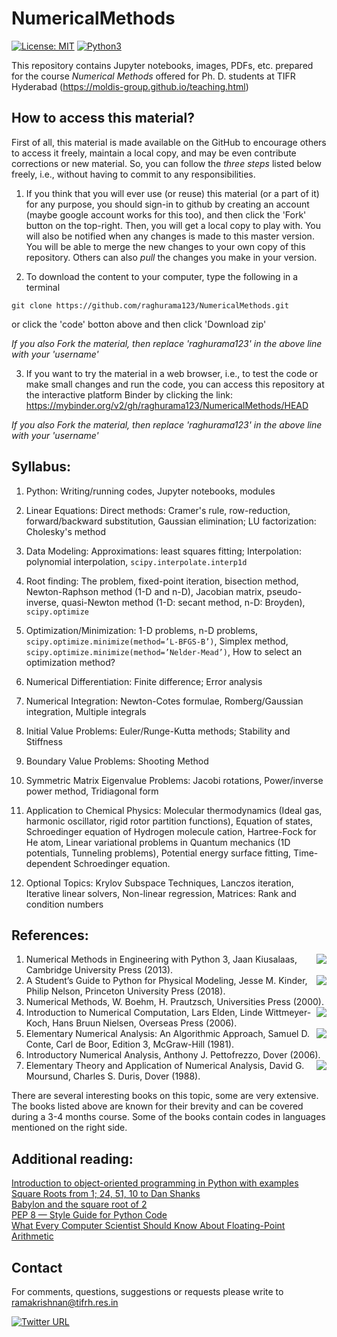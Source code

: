 # NumericalMethods

[![License: MIT](https://img.shields.io/badge/License-MIT-yellow.svg)](https://opensource.org/licenses/MIT)
[![Python3](https://img.shields.io/badge/Language-Python3-red.svg)](https://www.python.org/download/releases/3.0/)

This repository contains Jupyter notebooks, images, PDFs, etc. prepared for the course _Numerical Methods_ offered for Ph. D. students at TIFR Hyderabad (https://moldis-group.github.io/teaching.html)

## How to access this material?

First of all, this material is made available on the GitHub to encourage others to access it freely, maintain a local copy, and may be even contribute corrections or new material. So, you can follow the _three steps_ listed below freely, i.e., without having to commit to any responsibilities. 

1. If you think that you will ever use (or reuse) this material (or a part of it) for any purpose, you should sign-in to github by creating an account (maybe google account works for this too), and then click the 'Fork' button on the top-right. Then, you will get a local copy to play with. You will also be notified when any changes is made to this master version. You will be able to merge the new changes to your own copy of this repository. Others can also _pull_ the changes you make in your version.

2. To download the content to your computer, type the following in a terminal

```
git clone https://github.com/raghurama123/NumericalMethods.git
```

or click the 'code' botton above and then click 'Download zip'

_If you also Fork the material, then replace 'raghurama123' in the above line with your 'username'_

3. If you want to try the material in a web browser, i.e., to test the code or make small changes and run the code, you can access this repository at the interactive platform Binder by clicking the link: https://mybinder.org/v2/gh/raghurama123/NumericalMethods/HEAD

_If you also Fork the material, then replace 'raghurama123' in the above line with your 'username'_

## Syllabus: 

1. Python: Writing/running codes, Jupyter notebooks, modules

2. Linear Equations: Direct methods: Cramer's rule, row-reduction, forward/backward substitution, Gaussian elimination; LU factorization: Cholesky's method

3. Data Modeling: Approximations: least squares fitting; Interpolation: polynomial interpolation, `scipy.interpolate.interp1d`

4. Root finding: The problem, fixed-point iteration, bisection method, Newton-Raphson method (1-D and n-D), Jacobian matrix, pseudo-inverse, quasi-Newton method (1-D: secant method, n-D: Broyden), `scipy.optimize` 

5. Optimization/Minimization: 1-D problems, n-D problems, `scipy.optimize.minimize(method=’L-BFGS-B’)`, Simplex method, `scipy.optimize.minimize(method=’Nelder-Mead’)`, How to select an optimization method?

6. Numerical Differentiation: Finite difference; Error analysis

7. Numerical Integration: Newton-Cotes formulae, Romberg/Gaussian integration, Multiple integrals

8. Initial Value Problems: Euler/Runge-Kutta methods; Stability and Stiffness

9. Boundary Value Problems: Shooting Method

10. Symmetric Matrix Eigenvalue Problems: Jacobi rotations, Power/inverse power method, Tridiagonal form

11. Application to Chemical Physics: Molecular thermodynamics (Ideal gas, harmonic oscillator, rigid rotor partition functions), Equation of states, Schroedinger equation of Hydrogen molecule cation, Hartree-Fock for He atom, Linear variational problems in Quantum mechanics (1D potentials, Tunneling problems), Potential energy surface fitting, Time-dependent Schroedinger equation. 

12. Optional Topics: Krylov Subspace Techniques, Lanczos iteration, Iterative linear solvers, Non-linear regression, Matrices: Rank and condition numbers

## References:     
1. <img src="https://img.shields.io/badge/Language-Python-red.svg" align="right"/>Numerical Methods in Engineering with Python 3, Jaan Kiusalaas, Cambridge University Press (2013).    
2. <img src="https://img.shields.io/badge/Language-Python-red.svg" align="right"/>A Student’s Guide to Python for Physical Modeling, Jesse M. Kinder, Philip Nelson, Princeton University Press (2018).        
3. Numerical Methods, W. Boehm, H. Prautzsch, Universities Press (2000).     
4. <img src="https://img.shields.io/badge/Language-Matlab-blue.svg" align="right"/>Introduction to Numerical Computation, Lars Elden, Linde Wittmeyer-Koch, Hans Bruun Nielsen, Overseas Press (2006).     
5. <img src="https://img.shields.io/badge/Language-Fortran-green.svg" align="right"/>Elementary Numerical Analysis: An Algorithmic Approach, Samuel D. Conte, Carl de Boor, Edition 3, McGraw-Hill (1981).        
6. Introductory Numerical Analysis, Anthony J. Pettofrezzo, Dover (2006).     
7. <img src="https://img.shields.io/badge/Language-Fortran-green.svg" align="right"/> Elementary Theory and Application of Numerical Analysis, David G. Moursund, Charles S. Duris, Dover (1988).    

There are several interesting books on this topic, some are very extensive. The books listed above are known for their brevity and can be covered during a 3-4 months course. Some of the books contain codes in languages mentioned on the right side. 

## Additional reading:    
[Introduction to object-oriented programming in Python with examples](https://www.programiz.com/python-programming/object-oriented-programming)     
[Square Roots from 1; 24, 51, 10 to Dan Shanks](https://www.maa.org/programs/maa-awards/writing-awards/square-roots-from-1-24-51-10-to-dan-shanks)      
[Babylon and the square root of 2](https://johncarlosbaez.wordpress.com/2011/12/02/babylon-and-the-square-root-of-2/)      
[PEP 8 — Style Guide for Python Code](https://www.python.org/dev/peps/pep-0008/)   
[What Every Computer Scientist Should Know About Floating-Point Arithmetic](https://docs.oracle.com/cd/E19957-01/806-3568/ncg_goldberg.html)    

## Contact
For comments, questions, suggestions or requests please write to ramakrishnan@tifrh.res.in 

[![Twitter URL](https://img.shields.io/twitter/url/https/twitter.com/raghurama123.svg?style=social&label=%20%40raghurama123)](https://twitter.com/raghurama123)
